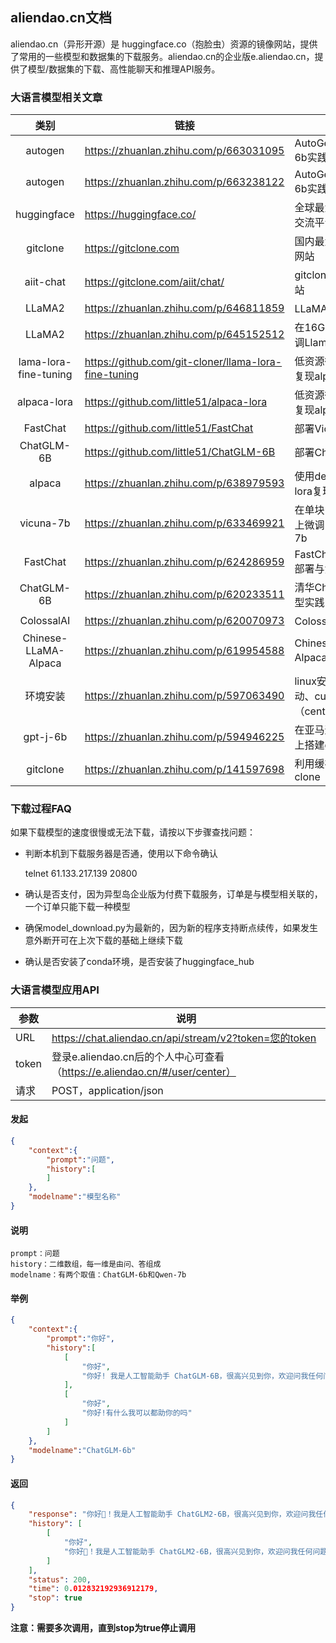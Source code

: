 ## aliendao.cn文档

aliendao.cn（异形开源）是 huggingface.co（抱脸虫）资源的镜像网站，提供了常用的一些模型和数据集的下载服务。aliendao.cn的企业版e.aliendao.cn，提供了模型/数据集的下载、高性能聊天和推理API服务。

### 大语言模型相关文章

|         类别         | 链接                                                 | 说明                         |
| :-------------------: | ---------------------------------------------------- | ---------------------------- |
|        autogen        | https://zhuanlan.zhihu.com/p/663031095               | AutoGen+Chatglm2-6b实践（一）              |
| autogen | https://zhuanlan.zhihu.com/p/663238122 | AutoGen+Chatglm2-6b实践（二） |
| huggingface | https://huggingface.co/ | 全球最大的开源代码交流平台 |
| gitclone        		| https://gitclone.com                                 | 国内最大的github镜像网站     |
| aiit-chat       		| https://gitclone.com/aiit/chat/                      | gitclone发布的chat网站       |
| LLaMA2 | https://zhuanlan.zhihu.com/p/646811859 | LLaMA2中文微调 |
| LLaMA2 | https://zhuanlan.zhihu.com/p/645152512 | 在16G的推理卡上微调Llama-2-7b-chat |
| lama-lora-fine-tuning | https://github.com/git-cloner/llama-lora-fine-tuning | 低资源微调LLaMA，复现alpaca  |
|      alpaca-lora      | https://github.com/little51/alpaca-lora              | 低资源微调LLaMA，复现alpaca |
| FastChat | https://github.com/little51/FastChat | 部署Vicuna-7B |
| ChatGLM-6B | https://github.com/little51/ChatGLM-6B | 部署ChatGLM-6B |
| alpaca | https://zhuanlan.zhihu.com/p/638979593 | 使用deepspeed和lora复现alpaca |
| vicuna-7b | https://zhuanlan.zhihu.com/p/633469921 | 在单块16G的推理卡上微调复现vicuna-7b |
| FastChat | https://zhuanlan.zhihu.com/p/624286959 | FastChat+vicuna1.1部署与流式调用实践 |
| ChatGLM-6B | https://zhuanlan.zhihu.com/p/620233511 | 清华ChatGLM-6B模型实践 |
| ColossalAI | https://zhuanlan.zhihu.com/p/620070973 | ColossalAI推理实践 |
| Chinese-LLaMA-Alpaca | https://zhuanlan.zhihu.com/p/619954588 | Chinese-LLaMA-Alpaca实践 |
| 环境安装 | https://zhuanlan.zhihu.com/p/597063490 | linux安装nvidia驱动、cuda、conda（centos） |
| gpt-j-6b | https://zhuanlan.zhihu.com/p/594946225 | 在亚马逊aws的云主机上搭建gpt-j-6b模型 |
| gitclone | https://zhuanlan.zhihu.com/p/141597698 | 利用缓存加速从github clone |

### 下载过程FAQ

如果下载模型的速度很慢或无法下载，请按以下步骤查找问题：

- 判断本机到下载服务器是否通，使用以下命令确认

  telnet 61.133.217.139 20800

- 确认是否支付，因为异型岛企业版为付费下载服务，订单是与模型相关联的，一个订单只能下载一种模型

- 确保model_download.py为最新的，因为新的程序支持断点续传，如果发生意外断开可在上次下载的基础上继续下载

- 确认是否安装了conda环境，是否安装了huggingface_hub

### 大语言模型应用API

| 参数  | 说明                                                         |
| ----- | ------------------------------------------------------------ |
| URL   | https://chat.aliendao.cn/api/stream/v2?token=您的token       |
| token | 登录e.aliendao.cn后的个人中心可查看（https://e.aliendao.cn/#/user/center） |
| 请求  | POST，application/json                                       |

#### 发起

```json
{
    "context":{
        "prompt":"问题",
        "history":[
        ]
    },
    "modelname":"模型名称"
}
```

#### 说明

```shell
prompt：问题
history：二维数组，每一维是由问、答组成
modelname：有两个取值：ChatGLM-6b和Qwen-7b
```

#### 举例

```json
{
    "context":{
        "prompt":"你好",
        "history":[
            [
                "你好",
                "你好! 我是人工智能助手 ChatGLM-6B，很高兴见到你，欢迎问我任何问题。"
            ],
            [
                "你好",
                "你好!有什么我可以都助你的吗"
            ]
        ]
    },
    "modelname":"ChatGLM-6b"
}
```

#### 返回

```json
{
    "response": "你好👋！我是人工智能助手 ChatGLM2-6B，很高兴见到你，欢迎问我任何问题。",
    "history": [
        [
            "你好",
            "你好👋！我是人工智能助手 ChatGLM2-6B，很高兴见到你，欢迎问我任何问题。"
        ]
    ],
    "status": 200,
    "time": 0.012832192936912179,
    "stop": true
}
```

**注意：需要多次调用，直到stop为true停止调用**